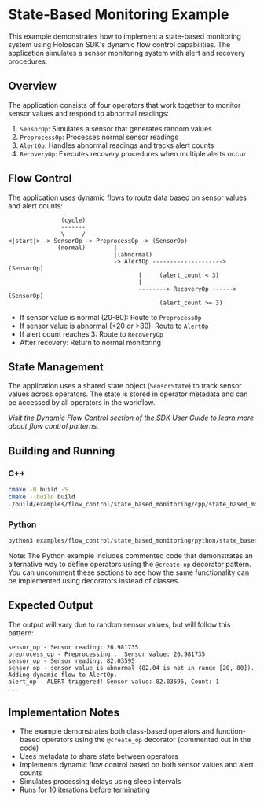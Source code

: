 # State-Based Monitoring Example

This example demonstrates how to implement a state-based monitoring system using Holoscan SDK's dynamic flow control capabilities. The application simulates a sensor monitoring system with alert and recovery procedures.

## Overview

The application consists of four operators that work together to monitor sensor values and respond to abnormal readings:

1. `SensorOp`: Simulates a sensor that generates random values
2. `PreprocessOp`: Processes normal sensor readings
3. `AlertOp`: Handles abnormal readings and tracks alert counts
4. `RecoveryOp`: Executes recovery procedures when multiple alerts occur

## Flow Control

The application uses dynamic flows to route data based on sensor values and alert counts:

```
               (cycle)
               -------
               \     /
<|start|> -> SensorOp -> PreprocessOp -> (SensorOp)
              (normal)        |
                              |(abnormal)
                              -> AlertOp --------------------> (SensorOp)
                                     |     (alert_count < 3)
                                     |
                                     --------> RecoveryOp ------> (SensorOp)
                                           (alert_count >= 3)
```

- If sensor value is normal (20-80): Route to `PreprocessOp`
- If sensor value is abnormal (<20 or >80): Route to `AlertOp`
- If alert count reaches 3: Route to `RecoveryOp`
- After recovery: Return to normal monitoring

## State Management

The application uses a shared state object (`SensorState`) to track sensor values across operators. The state is stored in operator metadata and can be accessed by all operators in the workflow.

*Visit the [Dynamic Flow Control section of the SDK User Guide](https://docs.nvidia.com/holoscan/sdk-user-guide/holoscan_dynamic_flow_control.html) to learn more about flow control patterns.*

## Building and Running

### C++

```bash
cmake -B build -S .
cmake --build build
./build/examples/flow_control/state_based_monitoring/cpp/state_based_monitoring
```

### Python

```bash
python3 examples/flow_control/state_based_monitoring/python/state_based_monitoring.py
```

Note: The Python example includes commented code that demonstrates an alternative way to define operators using the `@create_op` decorator pattern. You can uncomment these sections to see how the same functionality can be implemented using decorators instead of classes.

## Expected Output

The output will vary due to random sensor values, but will follow this pattern:

```
sensor_op - Sensor reading: 26.981735
preprocess_op - Preprocessing... Sensor value: 26.981735
sensor_op - Sensor reading: 82.03595
sensor_op - sensor value is abnormal (82.04 is not in range [20, 80]). Adding dynamic flow to AlertOp.
alert_op - ALERT triggered! Sensor value: 82.03595, Count: 1
...
```

## Implementation Notes

- The example demonstrates both class-based operators and function-based operators using the `@create_op` decorator (commented out in the code)
- Uses metadata to share state between operators
- Implements dynamic flow control based on both sensor values and alert counts
- Simulates processing delays using sleep intervals
- Runs for 10 iterations before terminating
